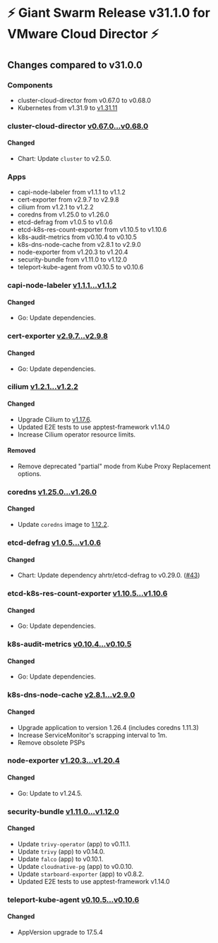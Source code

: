 # :zap: Giant Swarm Release v31.1.0 for VMware Cloud Director :zap:

## Changes compared to v31.0.0

### Components

- cluster-cloud-director from v0.67.0 to v0.68.0
- Kubernetes from v1.31.9 to [v1.31.11](https://github.com/kubernetes/kubernetes/blob/master/CHANGELOG/CHANGELOG-1.31.md#v1.31.11)

### cluster-cloud-director [v0.67.0...v0.68.0](https://github.com/giantswarm/cluster-cloud-director/compare/v0.67.0...v0.68.0)

#### Changed

- Chart: Update `cluster` to v2.5.0.

### Apps

- capi-node-labeler from v1.1.1 to v1.1.2
- cert-exporter from v2.9.7 to v2.9.8
- cilium from v1.2.1 to v1.2.2
- coredns from v1.25.0 to v1.26.0
- etcd-defrag from v1.0.5 to v1.0.6
- etcd-k8s-res-count-exporter from v1.10.5 to v1.10.6
- k8s-audit-metrics from v0.10.4 to v0.10.5
- k8s-dns-node-cache from v2.8.1 to v2.9.0
- node-exporter from v1.20.3 to v1.20.4
- security-bundle from v1.11.0 to v1.12.0
- teleport-kube-agent from v0.10.5 to v0.10.6


### capi-node-labeler [v1.1.1...v1.1.2](https://github.com/giantswarm/capi-node-labeler-app/compare/v1.1.1...v1.1.2)

#### Changed

- Go: Update dependencies.

### cert-exporter [v2.9.7...v2.9.8](https://github.com/giantswarm/cert-exporter/compare/v2.9.7...v2.9.8)

#### Changed

- Go: Update dependencies.

### cilium [v1.2.1...v1.2.2](https://github.com/giantswarm/cilium-app/compare/v1.2.1...v1.2.2)

#### Changed

- Upgrade Cilium to [v1.17.6](https://github.com/cilium/cilium/releases/tag/v1.17.6).
- Updated E2E tests to use apptest-framework v1.14.0
- Increase Cilium operator resource limits.

#### Removed

- Remove deprecated "partial" mode from Kube Proxy Replacement options.

### coredns [v1.25.0...v1.26.0](https://github.com/giantswarm/coredns-app/compare/v1.25.0...v1.26.0)

#### Changed

- Update `coredns` image to [1.12.2](https://github.com/coredns/coredns/releases/tag/v1.12.2).

### etcd-defrag [v1.0.5...v1.0.6](https://github.com/giantswarm/etcd-defrag-app/compare/v1.0.5...v1.0.6)

#### Changed

- Chart: Update dependency ahrtr/etcd-defrag to v0.29.0. ([#43](https://github.com/giantswarm/etcd-defrag-app/pull/43))

### etcd-k8s-res-count-exporter [v1.10.5...v1.10.6](https://github.com/giantswarm/etcd-kubernetes-resources-count-exporter/compare/v1.10.5...v1.10.6)

#### Changed

- Go: Update dependencies.

### k8s-audit-metrics [v0.10.4...v0.10.5](https://github.com/giantswarm/k8s-audit-metrics/compare/v0.10.4...v0.10.5)

#### Changed

- Go: Update dependencies.

### k8s-dns-node-cache [v2.8.1...v2.9.0](https://github.com/giantswarm/k8s-dns-node-cache-app/compare/v2.8.1...v2.9.0)

#### Changed

- Upgrade application to version 1.26.4 (includes coredns 1.11.3)
- Increase ServiceMonitor's scrapping interval to 1m.
- Remove obsolete PSPs

### node-exporter [v1.20.3...v1.20.4](https://github.com/giantswarm/node-exporter-app/compare/v1.20.3...v1.20.4)

#### Changed

- Go: Update to v1.24.5.

### security-bundle [v1.11.0...v1.12.0](https://github.com/giantswarm/security-bundle/compare/v1.11.0...v1.12.0)

#### Changed

- Update `trivy-operator` (app) to v0.11.1.
- Update `trivy` (app) to v0.14.0.
- Update `falco` (app) to v0.10.1.
- Update `cloudnative-pg` (app) to v0.0.10.
- Update `starboard-exporter` (app) to v0.8.2.
- Updated E2E tests to use apptest-framework v1.14.0

### teleport-kube-agent [v0.10.5...v0.10.6](https://github.com/giantswarm/teleport-kube-agent-app/compare/v0.10.5...v0.10.6)

#### Changed

- AppVersion upgrade to 17.5.4
